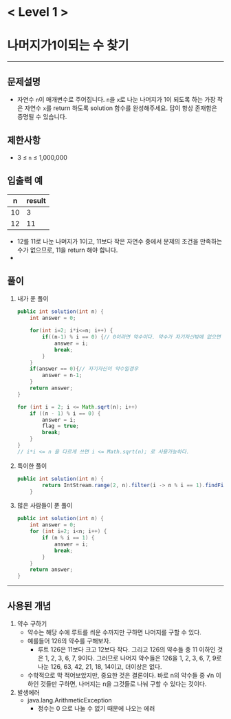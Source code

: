 

# < Level 1 > 

# 나머지가1이되는 수 찾기 

> 

---

## 문제설명 

- 자연수 `n`이 매개변수로 주어집니다. `n`을 `x`로 나눈 나머지가 1이 되도록 하는 가장 작은 자연수 `x`를 return 하도록 solution 함수를 완성해주세요. 답이 항상 존재함은 증명될 수 있습니다.


## 제한사항 

- 3 ≤ `n` ≤ 1,000,000

## 입출력 예

| n    | result |
| ---- | ------ |
| 10   | 3      |
| 12   | 11     |

- 12를 11로 나눈 나머지가 1이고, 11보다 작은 자연수 중에서 문제의 조건을 만족하는 수가 없으므로, 11을 return 해야 합니다.
- 

## 풀이 

1. 내가 푼 풀이 

   ```java
   public int solution(int n) {
       int answer = 0;
   
       for(int i=2; i*i<=n; i++) {
           if((n-1) % i == 0) {// 0이라면 약수이다. 약수가 자기자신밖에 없으면 실행안됨 
               answer = i;
               break;
           }
       }
       if(answer == 0){// 자기자신이 약수일경우 
           answer = n-1;
       }
       return answer;
   }
   ```

   ``` java
   for (int i = 2; i <= Math.sqrt(n); i++)
       if ((n - 1) % i == 0) {
           answer = i;
           flag = true;
           break;
       }
   }
   // i*i <= n 을 다르게 쓰면 i <= Math.sqrt(n); 로 사용가능하다. 
   ```

   

2. 특이한 풀이 

   ```java
   public int solution(int n) {
           return IntStream.range(2, n).filter(i -> n % i == 1).findFirst().orElse(0);
       }
   ```

3. 많은 사람들이 푼 풀이 

   ```java
   public int solution(int n) {
       int answer = 0;
       for (int i=2; i<n; i++) {
           if (n % i == 1) {
               answer = i;
               break;
           } 
       }
       return answer;
   }
   ```

   


---

## 사용된 개념

1. 약수 구하기 
   - 약수는 해당 수에 루트를 씌운 수까지만 구하면 나머지를 구할 수 있다. 
   - 예를들어 126의 약수를 구해보자. 
     - 루트 126은 11보다 크고 12보다 작다. 그리고 126의 약수들 중 11 이하인 것은 1, 2, 3, 6, 7, 9이다. 그러므로 나머지 약수들은 126을 1, 2, 3, 6, 7, 9로 나눈 126, 63, 42, 21, 18, 14이고, 더이상은 없다.
   - 수학적으로 막 적어보았지만, 중요한 것은 결론이다. 바로 n의 약수들 중 √n 이하인 것들만 구하면, 나머지는 n을 그것들로 나눠 구할 수 있다는 것이다.
2. 발생에러 
   - java.lang.ArithmeticException
     - 정수는 0 으로 나눌 수 없기 때문에 나오는 에러 
